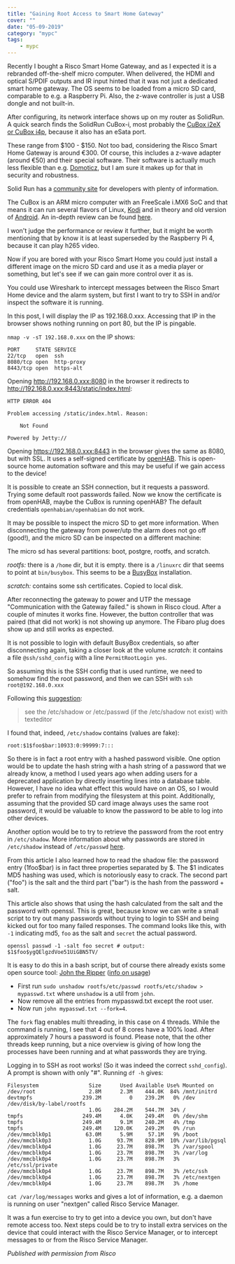 ```yaml
---
title: "Gaining Root Access to Smart Home Gateway"
cover: ""
date: "05-09-2019"
category: "mypc"
tags:
    - mypc
---
```


Recently I bought a Risco Smart Home Gateway, and as I expected it is a rebranded off-the-shelf micro computer. 
When delivered, the HDMI and optical S/PDIF outputs and IR input hinted that it was not just a dedicated smart home 
gateway. The OS seems to be loaded from a micro SD card, comparable to e.g. a Raspberry Pi. Also, the z-wave 
controller is just a USB dongle and not built-in.

After configuring, its network interface shows up on my router as SolidRun. A quick search finds the SolidRun CuBox-i, most 
probably the [CuBox i2eX or CuBox i4p](https://developer.solid-run.com/products/cubox-i/), because it also has an eSata port.

These range from $100 - $150. Not too bad, considering the Risco Smart Home Gateway is around €300. Of course, this 
includes a z-wave adapter (around €50) and their special software. Their software is actually much less flexible 
than e.g. [Domoticz](https://www.domoticz.com/), but I am sure it makes up for that in security and robustness.

Solid Run has a [community site](https://developer.solid-run.com) for developers with plenty of information.

The CuBox is an ARM micro computer with an FreeScale i.MX6 SoC and that means it can run several flavors of Linux, 
[Kodi](https://kodi.wiki/view/SolidRun_CuBox-i) and in theory and old version of [Android](http://forum.solid-run.com/android-os-on-cubox-i-and-hummingboard-f6/).
An in-depth review can be found [here](https://www.androidauthority.com/cubox-review-587011/).

I won't judge the performance or review it further, but it might be worth mentioning that by know it is at least 
superseded by the Raspberry Pi 4, because it can play h265 video.

Now if you are bored with your Risco Smart Home you could just install a different image on the micro SD card and 
use it as a media player or something, but let's see if we can gain more control over it as is. 

You could use Wireshark to intercept messages between the Risco Smart Home device and the alarm system, but first
I want to try to SSH in and/or inspect the software it is running.

In this post, I will display the IP as 192.168.0.xxx. Accessing that IP in the browser shows nothing running on port 
80, but the IP is pingable.

`nmap -v -sT 192.168.0.xxx` on the IP shows:

```
PORT     STATE SERVICE
22/tcp   open  ssh
8080/tcp open  http-proxy
8443/tcp open  https-alt
```

Opening http://192.168.0.xxx:8080 in the browser it redirects to http://192.168.0.xxx:8443/static/index.html:

```
HTTP ERROR 404

Problem accessing /static/index.html. Reason:

    Not Found

Powered by Jetty://
```

Opening https://192.168.0.xxx:8443 in the browser gives the same as 8080, but with SSL. It uses a self-signed 
certificate by [openHAB](https://www.openhab.org/). This is open-source home automation software and this may be useful
if we gain access to the device!

It is possible to create an SSH connection, but it requests a password. Trying some default root passwords failed. Now 
we know the certificate is from openHAB, maybe the CuBox is running openHAB? The default 
credentials `openhabian/openhabian` do not work.

It may be possible to inspect the micro SD to get more information. When disconnecting the gateway from power/utp 
the alarm does not go off (good!), and the micro SD can be inspected on a different machine:

The micro sd has several partitions: boot, postgre, rootfs, and scratch.

*rootfs:* there is a `/home` dir, but it is empty.
there is a `/linuxrc` dir that seems to point at `bin/busybox`. This seems to be a [BusyBox](https://www.busybox.net/) installation.

*scratch:* contains some ssh certificates. Copied to local disk.

After reconnecting the gateway to power and UTP the message "Communication with the Gateway failed." is shown in Risco cloud.
After a couple of minutes it works fine. However, the button controller that was paired (that did not work) is not 
showing up anymore. The Fibaro plug does show up and still works as expected.

It is not possible to login with default BusyBox credentials, so after disconnecting again, taking a closer look at the
volume *scratch*: it contains a file `@ssh/sshd_config` with a line `PermitRootLogin yes`.

So assuming this is the SSH config that is used runtime, we need to somehow find the root password, and then we can SSH with `ssh root@192.168.0.xxx`

Following this [suggestion](https://superuser.com/questions/1135128/what-is-default-username-and-passoword-for-busyboxs-ftpd):

> see the /etc/shadow or /etc/passwd (if the /etc/shadow not exist) with texteditor

I found that, indeed, `/etc/shadow` contains (values are fake):

`root:$1$foo$bar:10933:0:99999:7:::`

So there is in fact a root entry with a hashed password visible.
One option would be to update the hash string with a hash string of a password that we already know, a method I used 
years ago when adding users for a deprecated application by directly inserting lines into a database table. However, 
I have no idea what effect this would have on an OS, so I would prefer to refrain from modifying the filesystem at this 
point. Additionally, assuming that the provided SD card image always uses the same root password, it would be valuable 
to know the password to be able to log into other devices.

Another option would be to try to retrieve the password from the root entry in `/etc/shadow`. More information about 
why passwords are stored in `/etc/shadow` instead of `/etc/passwd` [here](https://www.slashroot.in/how-are-passwords-stored-linux-understanding-hashing-shadow-utils).

From this article I also learned how to read the shadow file: the password entry ($1$foo$bar) is in fact three 
properties separated by $. The $1 indicates MD5 hashing was used, which is notoriously easy to crack. The second 
part ("foo") is the salt and the third part ("bar") is the hash from the password + salt.

This article also shows that using the hash calculated from the salt and the password with openssl. 
This is great, because know we can write a small script to try out many passwords without trying to login to SSH and 
being kicked out for too many failed responses. The command looks like this, with `-1` indicating md5, `foo` as the 
salt and `secret` the actual password.

```openssl passwd -1 -salt foo secret # output: $1$foo$ygQElgzdVoe51UiGBN5TV/```

It is easy to do this in a bash script, but of course there already exists some open source tool: [John the Ripper](https://www.openwall.com/john/) 
([info on usage](https://linuxconfig.org/password-cracking-with-john-the-ripper-on-linux))

* First run `sudo unshadow rootfs/etc/passwd rootfs/etc/shadow > mypasswd.txt`
where `unshadow` is a util from `john`.
* Now remove all the entries from mypasswd.txt except the root user.
* Now run `john mypasswd.txt --fork=4`. 

The `fork` flag enables multi threading, in this case on 4 threads. While the command is running, I see that 4 out of 8 cores 
have a 100% load. After approximately 7 hours a password is found. Please note, that the other threads keep running, but a nice overview
is giving of how long the processes have been running and at what passwords they are trying.

Logging in to SSH as root works! (So it was indeed the correct `sshd_config`).
A prompt is shown with only "#". Running `df -h` gives:

```
Filesystem                Size      Used Available Use% Mounted on
/dev/root                 2.8M      2.3M    444.0K  84% /mnt/initrd
devtmpfs                239.2M         0    239.2M   0% /dev
/dev/disk/by-label/rootfs
                          1.0G    284.2M    544.7M  34% /
tmpfs                   249.4M      4.0K    249.4M   0% /dev/shm
tmpfs                   249.4M      9.1M    240.2M   4% /tmp
tmpfs                   249.4M    120.0K    249.2M   0% /run
/dev/mmcblk0p1           63.0M      5.9M     57.1M   9% /boot
/dev/mmcblk0p3            1.0G     93.7M    828.9M  10% /var/lib/pgsql
/dev/mmcblk0p4            1.0G     23.7M    898.7M   3% /var/spool
/dev/mmcblk0p4            1.0G     23.7M    898.7M   3% /var/log
/dev/mmcblk0p4            1.0G     23.7M    898.7M   3% /etc/ssl/private
/dev/mmcblk0p4            1.0G     23.7M    898.7M   3% /etc/ssh
/dev/mmcblk0p4            1.0G     23.7M    898.7M   3% /etc/nextgen
/dev/mmcblk0p4            1.0G     23.7M    898.7M   3% /home
```

`cat /var/log/messages` works and gives a lot of information, e.g. a daemon is running on user "nextgen" called Risco Service Manager.

It was a fun exercise to try to get into a device you own, but don't have remote access too. Next steps could be to try 
to install extra services on the device that could interact with the Risco Service Manager, or to intercept messages to 
or from the Risco Service Manager.

*Published with permission from Risco*
